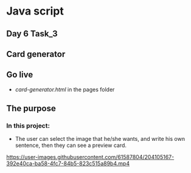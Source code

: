 # Java script 
## Day 6 Task_3 
## Card generator

## Go live
- *card-generator.html* in the pages folder

## The purpose
### In this project:
- The user can select the image that he/she wants, and write his own sentence, then they can see a preview card.

https://user-images.githubusercontent.com/61587804/204105167-392e40ca-ba58-4fc7-84b5-823c515a89b4.mp4

